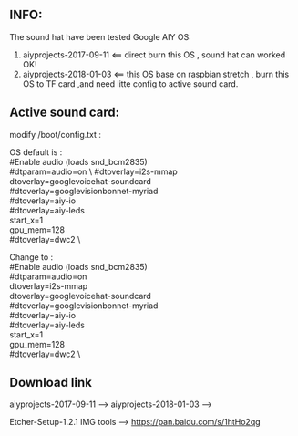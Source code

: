 

INFO:
--
The sound hat have been tested Google AIY OS:
1. aiyprojects-2017-09-11 <== direct burn this OS , sound hat can worked OK!
2. aiyprojects-2018-01-03 <== this OS base on raspbian stretch , burn this OS to TF card ,and need litte config to active sound card.

Active sound card:
--
modify /boot/config.txt :

OS default is : \
#Enable audio (loads snd_bcm2835) \
#dtparam=audio=on \ 
#dtoverlay=i2s-mmap \
dtoverlay=googlevoicehat-soundcard \
#dtoverlay=googlevisionbonnet-myriad \
#dtoverlay=aiy-io \
#dtoverlay=aiy-leds \
start_x=1 \
gpu_mem=128 \
#dtoverlay=dwc2 \

Change to : \
#Enable audio (loads snd_bcm2835) \
#dtparam=audio=on \
dtoverlay=i2s-mmap \
dtoverlay=googlevoicehat-soundcard \
#dtoverlay=googlevisionbonnet-myriad \
#dtoverlay=aiy-io \
#dtoverlay=aiy-leds \
start_x=1 \
gpu_mem=128 \
#dtoverlay=dwc2 \




Download link
--
aiyprojects-2017-09-11 --> 
aiyprojects-2018-01-03 -->

Etcher-Setup-1.2.1 IMG tools --> https://pan.baidu.com/s/1htHo2qg

